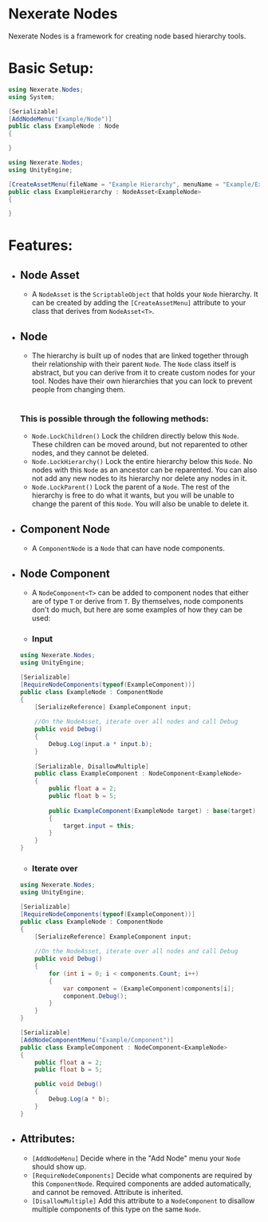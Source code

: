 # Nexerate Nodes
Nexerate Nodes is a framework for creating node based hierarchy tools. 

# Basic Setup:
```csharp
using Nexerate.Nodes;
using System;

[Serializable]
[AddNodeMenu("Example/Node")]
public class ExampleNode : Node 
{

}
```

```csharp
using Nexerate.Nodes;
using UnityEngine;

[CreateAssetMenu(fileName = "Example Hierarchy", menuName = "Example/Example Hierarchy")]
public class ExampleHierarchy : NodeAsset<ExampleNode> 
{

}
```

# Features:
- ## Node Asset
    - A `NodeAsset` is the `ScriptableObject` that holds your `Node` hierarchy. It can be created by adding the `[CreateAssetMenu]` 
    attribute to your class that derives from `NodeAsset<T>`. 
- ## Node
    - The hierarchy is built up of nodes that are linked together through their relationship with their parent `Node`. 
    The `Node` class itself is abstract, but you can derive from it to create custom nodes for your tool. Nodes have their own hierarchies 
    that you can lock to prevent people from changing them. <br><br>
    
    ### This is possible through the following methods:
    - `Node.LockChildren()` Lock the children directly below this `Node`. These children can be moved around, but not reparented to other nodes, and they cannot be deleted.
    - `Node.LockHierarchy()` Lock the entire hierarchy below this `Node`. No nodes with this `Node` as an ancestor can be reparented. You can also not add any new nodes to its 
    hierarchy nor delete any nodes in it.
    - `Node.LockParent()` Lock the parent of a `Node`. The rest of the hierarchy is free to do what it wants, but you will be unable to change the parent of this `Node`. 
    You will also be unable to delete it.
- ## Component Node
    - A `ComponentNode` is a `Node` that can have node components.
- ## Node Component
    - A `NodeComponent<T>` can be added to component nodes that either are of type `T` or derive from `T`. By themselves, node components don't do much, 
    but here are some examples of how they can be used:
    - ### Input
    ```csharp
    using Nexerate.Nodes;
    using UnityEngine;
    
    [Serializable]
    [RequireNodeComponents(typeof(ExampleComponent))]
    public class ExampleNode : ComponentNode
    {
        [SerializeReference] ExampleComponent input;
        
        //On the NodeAsset, iterate over all nodes and call Debug
        public void Debug()
        {
            Debug.Log(input.a * input.b);
        }
        
        [Serializable, DisallowMultiple]
        public class ExampleComponent : NodeComponent<ExampleNode>
        {
            public float a = 2;
            public float b = 5;
            
            public ExampleComponent(ExampleNode target) : base(target)
            {
                target.input = this;
            }
        }
    }
    ```
    - ### Iterate over
    ```csharp
    using Nexerate.Nodes;
    using UnityEngine;
    
    [Serializable]
    [RequireNodeComponents(typeof(ExampleComponent))]
    public class ExampleNode : ComponentNode
    {
        [SerializeReference] ExampleComponent input;
        
        //On the NodeAsset, iterate over all nodes and call Debug
        public void Debug()
        {
            for (int i = 0; i < components.Count; i++)
            {
                var component = (ExampleComponent)components[i];
                component.Debug();
            }
        }
    }
    
    [Serializable]
    [AddNodeComponentMenu("Example/Component")]
    public class ExampleComponent : NodeComponent<ExampleNode>
    {
        public float a = 2;
        public float b = 5;

        public void Debug()
        {
            Debug.Log(a * b);
        }
    }
    ```
    
- ## Attributes:
    - `[AddNodeMenu]` Decide where in the "Add Node" menu your `Node` should show up.
    - `[RequireNodeComponents]` Decide what components are required by this `ComponentNode`. Required components are added automatically, and cannot be removed. 
        Attribute is inherited.
    - `[DisallowMultiple]` Add this attribute to a `NodeComponent` to disallow multiple components of this type on the same `Node`.
